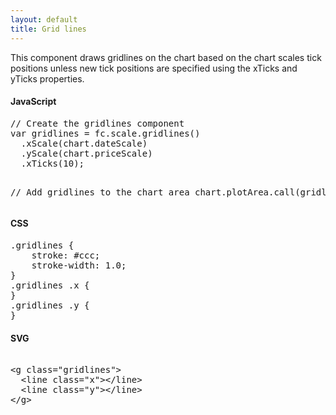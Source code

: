 ```yaml
---
layout: default
title: Grid lines
---
```


This component draws gridlines on the chart based on the chart scales tick positions unless new tick positions are specified using the xTicks and yTicks properties.

<div id="example_gridlines" class="chart"> </div>

<div class="tabs">
  <div>
    <h4>JavaScript</h4>
<pre>
// Create the gridlines component
var gridlines = fc.scale.gridlines()
  .xScale(chart.dateScale)
  .yScale(chart.priceScale)
  .xTicks(10);

// Add gridlines to the chart area
chart.plotArea.call(gridlines);
</pre>
  </div>
  <div>
    <h4>CSS</h4>
<pre>
.gridlines { 
	stroke: #ccc;
	stroke-width: 1.0;
}
.gridlines .x { 
}
.gridlines .y { 
}
</pre>
  </div>
  <div>
    <h4>SVG</h4>
<xmp>
<g class="gridlines">
  <line class="x"></line>	
  <line class="y"></line>
</g></xmp>
  </div>
</div>

<script type="text/javascript">
(function(){
  var chart = createPlotArea(dataSeries1, '#example_gridlines');

  // Create the gridlines component
  var gridlines = fc.scale.gridlines()
    .xScale(chart.dateScale)
    .yScale(chart.priceScale)
    .xTicks(10);

  // Add gridlines to the chart area
  chart.plotArea.call(gridlines);
}());
</script>
